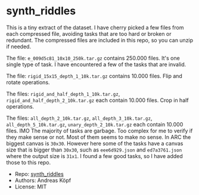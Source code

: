 # synth_riddles

This is a tiny extract of the dataset. I have cherry picked a few files from each compressed file, avoiding tasks that are too hard or broken or redundant.
The compressed files are included in this repo, so you can unzip if needed.

The file: `e_009d5c81_10x10_250k.tar.gz` contains 250.000 files. It's one single type of task.
I have encountered a few of the tasks that are invalid.

The file: `rigid_15x15_depth_1_10k.tar.gz` contains 10.000 files. Flip and rotate operations.

The files: `rigid_and_half_depth_1_10k.tar.gz`, `rigid_and_half_depth_2_10k.tar.gz` each contain 10.000 files. Crop in half operations.

The files: `all_depth_2_10k.tar.gz`, `all_depth_3_10k.tar.gz`, `all_depth_5_10k.tar.gz`, `unary_depth_2_10k.tar.gz` each contain 10.000 files.
IMO The majority of tasks are garbage. Too complex for me to verify if they make sense or not. Most of them seems to make no sense.
In ARC the biggest canvas is `30x30`. However here some of the tasks have a canvas size that is bigger than `30x30`, such as `eee6d929.json` and `ed7a3761.json` where the output size is `31x1`.
I found a few good tasks, so I have added those to this repo.

- Repo: [synth_riddles](https://github.com/arc-community/synth_riddles)
- Authors: Andreas Köpf
- License: MIT
